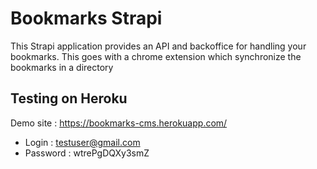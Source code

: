 # Bookmarks Strapi

This Strapi application provides an API and backoffice for handling your bookmarks.
This goes with a chrome extension which synchronize the bookmarks in a directory

## Testing on Heroku

Demo site : https://bookmarks-cms.herokuapp.com/

- Login : testuser@gmail.com
- Password : wtrePgDQXy3smZ
